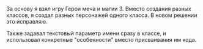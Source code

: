 За основу я взял игру Герои меча и магии 3.
Вместо создания разных классов, я создал разных персонажей одного класса. В новом решении это исправляю.

Также задавал текстовый параметр имени сразу в классе, и использовал конкретные "особенности" вместо присваивания им кода.